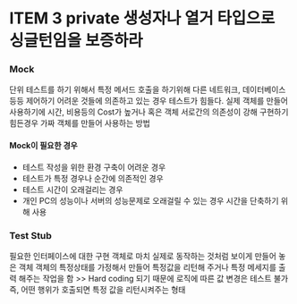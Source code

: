 # ITEM 3 private 생성자나 열거 타입으로 싱글턴임을 보증하라

### Mock
단위 테스트를 하기 위해서 특정 메서드 호출을 하기위해 다른 네트워크, 데이터베이스 등등 제어하기 어려운 것들에 의존하고 있는 경우 테스트가 힘들다. 
실제 객체를 만들어 사용하기에 시간, 비용등의 Cost가 높거나 혹은 객체 서로간의 의존성이 강해 구현하기 힘든경우 가짜 객체를 만들어 사용하는 방법
#### Mock이 필요한 경우
* 테스트 작성을 위한 환경 구축이 어려운 경우
* 테스트가 특정 경우나 순간에 의존적인 경우
* 테스트 시간이 오래걸리는 경우
* 개인 PC의 성능이나 서버의 성능문제로 오래걸릴 수 있는 경우 시간을 단축하기 위해 사용

### Test Stub
필요한 인터페이스에 대한 구현 객체로 마치 실제로 동작하는 것처럼 보이게 만들어 놓은 객체
객체의 특정상태를 가정해서 만들어 특정값을 리턴해 주거나 특정 메세지를 출력 해주는 작업을 함 >> Hard coding 되기 때문에 로직에 따른 값 변경은 테스트 불가
즉, 어떤 행위가 호출되면 특정 값을 리턴시켜주는 형태
